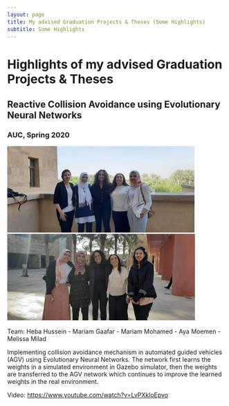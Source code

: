 ```yaml
---
layout: page
title: My advised Graduation Projects & Theses (Some Highlights)
subtitle: Some Highlights
---
```


# Highlights of my advised Graduation Projects & Theses

## Reactive Collision Avoidance using Evolutionary Neural Networks

### AUC, Spring 2020
<img src="GPs/AUC20-GANN_Car_1.jpeg" height="200">
<img src="GPs/AUC20-GANN_Car_2.jpeg" height="200">

Team: Heba Hussein - Mariam Gaafar - Mariam Mohamed - Aya Moemen - Melissa Milad


Implementing collision avoidance mechanism in automated guided vehicles (AGV) using Evolutionary Neural Networks. The network first learns the weights in a simulated environment in Gazebo simulator, then the weights are transferred to the AGV network which continues to improve the learned weights in the real environment. 

Video: https://www.youtube.com/watch?v=LvPXkloEpvo 
